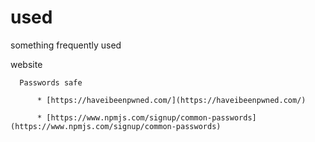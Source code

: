# used
something frequently used 

  website

      Passwords safe
  
          * [https://haveibeenpwned.com/](https://haveibeenpwned.com/)
    
          * [https://www.npmjs.com/signup/common-passwords](https://www.npmjs.com/signup/common-passwords)
